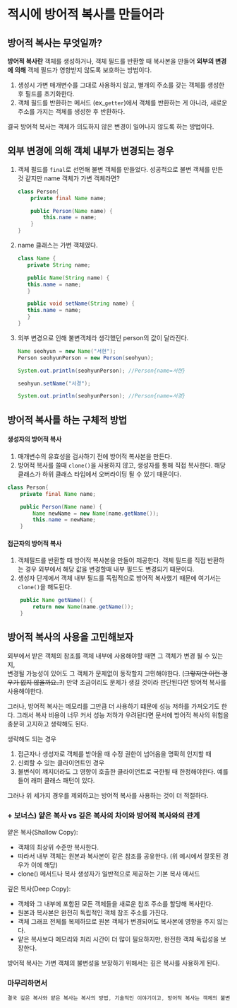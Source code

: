 # 적시에 방어적 복사를 만들어라

## 방어적 복사는 무엇일까?
**방어적 복사란** 객체를 생성하거나, 객체 필드를 반환할 때 복사본을 만들어 **외부의 변경에 의해** 객체 필드가 영향받지 않도록 보호하는 방법이다.

1. 생성시 가변 매개변수를 그대로 사용하지 않고, 별개의 주소를 갖는 객체를 생성한 후 필드를 초기화한다.
2. 객체 필드를 반환하는 메서드 (ex_`getter`)에서 객체를 반환하는 게 아니라, 새로운 주소를 가지는 객체를 생성한 후 반환하다.

결국 방어적 복사는 객체가 의도하지 않은 변경이 일어나지 않도록 하는 방법이다.

## 외부 변경에 의해 객체 내부가 변경되는 경우 

1. 객체 필드를 `final`로 선언해 불변 객체를 만들었다.
성공적으로 불변 객체를 만든 것 같지만 name 객체가 가변 객체라면? 
    ```java
    class Person{
        private final Name name;
    
        public Person(Name name) {
            this.name = name;
        }
    }
    
    ```


2. name 클래스는 가변 객체였다.
    ```java
    class Name {
       private String name;
    
       public Name(String name) {
       this.name = name;
       }
    
       public void setName(String name) {
       this.name = name;
       }
    }
    ```

3. 외부 변경으로 인해 불변객체라 생각했던 person의 값이 달라진다.
    ```java
    Name seohyun = new Name("서현");
    Person seohyunPerson = new Person(seohyun);

    System.out.println(seohyunPerson); //Person{name=서현}

    seohyun.setName("서경");

    System.out.println(seohyunPerson); //Person{name=서경}
    ```



## 방어적 복사를 하는 구체적 방법
#### 생성자의 방어적 복사
1. 매개변수의 유효성을 검사하기 전에 방어적 복사본을 만든다.
2. 방어적 복사를 쓸때 `clone()`을 사용하지 않고, 생성자를 통해 직접 복사한다. 
    해당 클래스가 하위 클래스 타입에서 오버라이딩 될 수 있기 때문이다. 

```java
class Person{
    private final Name name;

    public Person(Name name) {
        Name newName = new Name(name.getName());
        this.name = newName;
    }
```
#### 접근자의 방어적 복사
1. 객체필드를 반환할 때 방어적 복사본을 만들어 제공한다. 
   객체 필드를 직접 반환하는 경우 외부에서 해당 값을 변경할때 내부 필드도 변경되기 때문이다.
2. 생성자 단계에서 객체 내부 필드를 독립적으로 방어적 복사했기 때문에 여기서는 `clone()`을 해도된다. 
```java
    public Name getName() {
        return new Name(name.getName());
    }

```

## 방어적 복사의 사용을 고민해보자
외부에서 받은 객체의 참조를 객체 내부에 사용해야할 때면 그 객체가 변경 될 수 있는지,   
변경될 가능성이 있어도 그 객체가 문제없이 동작할지 고민해야한다. (~~그렇지만 이런 경우가 없지 않을까요..?~~)
만약 조금이리도 문제가 생길 것이라 판단된다면 방어적 복사를 사용해야한다.

그러나, 방어적 복사는 메모리를 그만큼 더 사용하기 떄문에 성능 저하를 가져오기도 한다. 
그래서 복사 비용이 너무 커서 성능 저하가 우려된다면 문서에 방어적 복사의 위험을 충분히 고지하고 생략해도 된다.

생략해도 되는 경우
1. 접근자나 생성자로 객체를 받아올 때 수정 권한이 넘어옴을 명확히 인지할 때
2. 신뢰할 수 있는 클라이언트인 경우
3. 불변식이 꺠지더라도 그 영향이 호출한 클라이언트로 국한될 때 한정해야한다. 예를 들어 래퍼 클래스 패턴이 있다. 

그러나 위 세가지 경우를 제외하고는 방어적 복사를 사용하는 것이 더 적절하다.


### + 보너스) 얕은 복사 vs 깊은 복사의 차이와 방어적 복사와의 관계
 얕은 복사(Shallow Copy):
- 객체의 최상위 수준만 복사한다.
- 따라서 내부 객체는 원본과 복사본이 같은 참조를 공유한다. (위 예시에서 잘못된 경우가 이에 해당)
- clone() 메서드나 복사 생성자가 일반적으로 제공하는 기본 복사 메서드

 깊은 복사(Deep Copy):
 - 객체와 그 내부에 포함된 모든 객체들을 새로운 참조 주소를 할당해 복사한다. 
 - 원본과 복사본은 완전히 독립적인 객체 참조 주소를 가진다.
 - 객체 그래프 전체를 복제하므로 원본 객체가 변경되어도 복사본에 영향을 주지 않는다.
- 얕은 복사보다 메모리와 처리 시간이 더 많이 필요하지만, 완전한 객체 독립성을 보장한다.

방어적 복사는 가변 객체의 불변성을 보장하기 위해서는 깊은 복사를 사용하게 된다. 

### 마무리하면서
```java
결국 깊은 복사와 얕은 복사는 복사의 방법, 기술적인 이야기이고, 방어적 복사는 객체의 불변성을 보호하기 위해 전달받고 제공하는 곳에서 사용하는 전략이라 볼 수 있을 것 같네요! 
```
